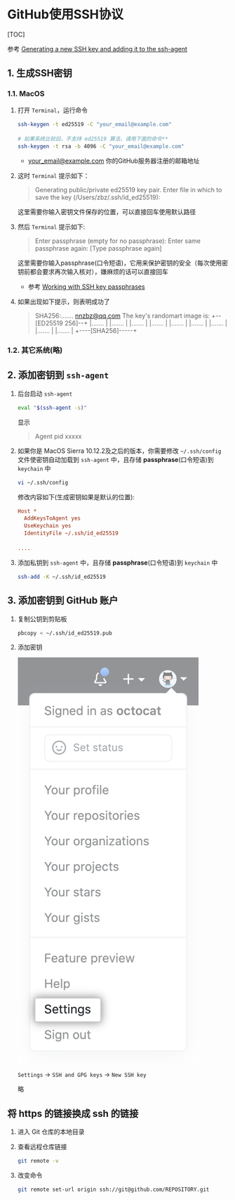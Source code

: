 # GitHub使用SSH协议

[TOC]

参考 [Generating a new SSH key and adding it to the ssh-agent](https://docs.github.com/en/enterprise-server@2.21/github/authenticating-to-github/generating-a-new-ssh-key-and-adding-it-to-the-ssh-agent)

## 1. 生成SSH密钥

### 1.1. MacOS

1. 打开 `Terminal`，运行命令

    ```sh
    ssh-keygen -t ed25519 -C "your_email@example.com"

    # 如果系统比较旧，不支持 ed25519 算法，请用下面的命令**
    ssh-keygen -t rsa -b 4096 -C "your_email@example.com"
    ```

    - your_email@example.com 你的GitHub服务器注册的邮箱地址
2. 这时 `Terminal` 提示如下：
    > Generating public/private ed25519 key pair.
    > Enter file in which to save the key (/Users/zbz/.ssh/id_ed25519):

    这里需要你输入密钥文件保存的位置，可以直接回车使用默认路径
3. 然后 `Terminal` 提示如下:
    > Enter passphrase (empty for no passphrase):
    > Enter same passphrase again: [Type passphrase again]

    这里需要你输入passphrase(口令短语)，它用来保护密钥的安全（每次使用密钥前都会要求再次输入核对），嫌麻烦的话可以直接回车
    - 参考 [Working with SSH key passphrases](https://docs.github.com/en/enterprise-server@2.21/github/authenticating-to-github/working-with-ssh-key-passphrases)
4. 如果出现如下提示，则表明成功了
    > SHA256:....... nnzbz@qq.com
    > The key's randomart image is:
    > +--[ED25519 256]--+
    > |.......          |
    > |.......          |
    > |.......          |
    > |.......          |
    > |.......          |
    > |.......          |
    > |.......          |
    > |.......          |
    > |.......          |
    > +----[SHA256]-----+

### 1.2. 其它系统(略)

## 2. 添加密钥到 `ssh-agent`

1. 后台启动 `ssh-agent`

    ```sh
    eval "$(ssh-agent -s)"
    ```

    显示

    > Agent pid xxxxx
2. 如果你是 MacOS Sierra 10.12.2及之后的版本，你需要修改 `~/.ssh/config` 文件使密钥自动加载到 `ssh-agent` 中，且存储 **passphrase**(口令短语)到 `keychain` 中

    ```sh
    vi ~/.ssh/config
    ```

    修改内容如下(生成密钥如果是默认的位置):

    ```ini
    Host *
      AddKeysToAgent yes
      UseKeychain yes
      IdentityFile ~/.ssh/id_ed25519
    
    ....
    ```

3. 添加私钥到 `ssh-agent` 中，且存储 **passphrase**(口令短语)到 `keychain` 中

    ```sh
    ssh-add -K ~/.ssh/id_ed25519
    ```

## 3. 添加密钥到 GitHub 账户

1. 复制公钥到剪贴板

    ```sh
    pbcopy < ~/.ssh/id_ed25519.pub
    ```

2. 添加密钥

   ![进入Settings](进入Settings.png)

   `Settings` -> `SSH and GPG keys` -> `New SSH key`

   略

## 将 https 的链接换成 ssh 的链接

1. 进入 Git 仓库的本地目录
2. 查看远程仓库链接

   ```sh
   git remote -v
   ```

3. 改变命令

   ```sh
   git remote set-url origin ssh://git@github.com/REPOSITORY.git
   ```
